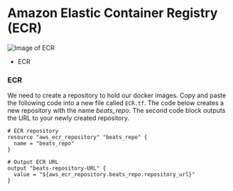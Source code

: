 # Amazon Elastic Container Registry (ECR)
![Image of ECR](https://cdn-images.postach.io/aa0e0e8e-5932-48c5-bbd5-bb782bc5caef/b1824442-f97a-4615-b653-32bd2ffa3dbf/a4d52970-fb96-4d30-86b5-b5f85dfcac20.gif)

- ECR

### ECR
We need to create a repository to hold our docker images. Copy and paste the following code into a new file called `ECR.tf`. The code below creates a new repository with the name *beats_repo*. The second code block outputs the URL to your newly created repository.
```
# ECR repository
resource "aws_ecr_repository" "beats_repo" {
  name = "beats_repo"
}

# Output ECR URL
output "beats-repository-URL" {
  value = "${aws_ecr_repository.beats_repo.repository_url}"
}

```
